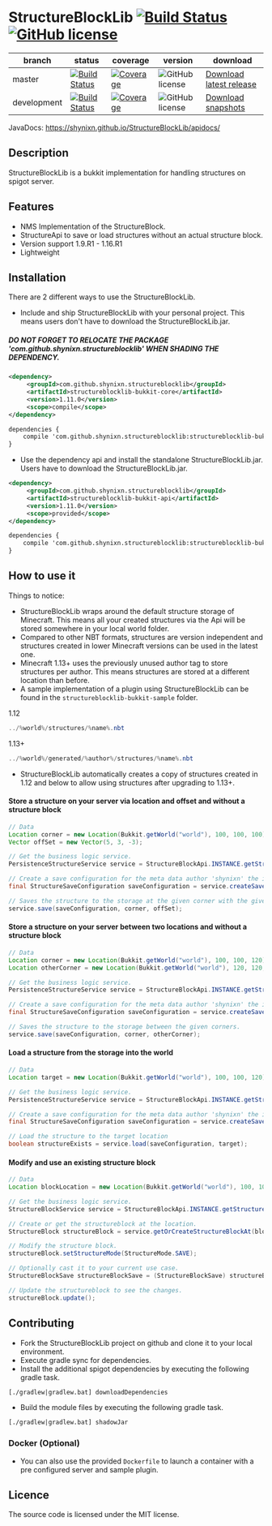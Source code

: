 # StructureBlockLib  [![Build Status](https://maven-badges.herokuapp.com/maven-central/com.github.shynixn.structureblocklib/structureblocklib-bukkit-api/badge.svg?style=flat-square)](https://maven-badges.herokuapp.com/maven-central/com.github.shynixn.structureblocklib/structureblocklib-bukkit-api) [![GitHub license](http://img.shields.io/badge/license-MIT-blue.svg?style=flat-square)](https://raw.githubusercontent.com/Shynixn/StructureBlockLib/master/LICENSE)

| branch        | status        | coverage | version | download |
| ------------- | ------------- | -------- | --------| ---------| 
| master        | [![Build Status](https://img.shields.io/travis/Shynixn/StructureBlockLib/master.svg?style=flat-square)](https://travis-ci.org/Shynixn/StructureBlockLib) | [![Coverage](https://img.shields.io/codecov/c/github/shynixn/structureblocklib/master.svg?style=flat-square)](https://codecov.io/gh/Shynixn/StructureBlockLib/branch/master)|![GitHub license](https://img.shields.io/nexus/r/https/oss.sonatype.org/com.github.shynixn.structureblocklib/structureblocklib-bukkit-plugin.svg?style=flat-square)  |[Download latest release](https://github.com/Shynixn/StructureBlockLib/releases)|
| development  | [![Build Status](https://img.shields.io/travis/Shynixn/StructureBlockLib/development.svg?style=flat-square)](https://travis-ci.org/Shynixn/StructureBlockLib)|[![Coverage](https://img.shields.io/codecov/c/github/shynixn/structureblocklib/development.svg?style=flat-square)](https://codecov.io/gh/Shynixn/StructureBlockLib/branch/development) |![GitHub license](https://img.shields.io/nexus/s/https/oss.sonatype.org/com.github.shynixn.structureblocklib/structureblocklib-bukkit-plugin.svg?style=flat-square) |  [Download snapshots](https://oss.sonatype.org/content/repositories/snapshots/com/github/shynixn/structureblocklib/structureblocklib-bukkit-plugin/) |

JavaDocs: https://shynixn.github.io/StructureBlockLib/apidocs/

## Description

StructureBlockLib is a bukkit implementation for handling structures on spigot server.

## Features

* NMS Implementation of the StructureBlock.
* StructureApi to save or load structures without an actual structure block. 
* Version support 1.9.R1 - 1.16.R1
* Lightweight

## Installation

There are 2 different ways to use the StructureBlockLib.

* Include and ship StructureBlockLib with your personal project.
This means users don't have to download the StructureBlockLib.jar.

##### DO NOT FORGET TO RELOCATE THE PACKAGE 'com.github.shynixn.structureblocklib' WHEN SHADING THE DEPENDENCY.

```xml
<dependency>
     <groupId>com.github.shynixn.structureblocklib</groupId>
     <artifactId>structureblocklib-bukkit-core</artifactId>
     <version>1.11.0</version>
     <scope>compile</scope>
</dependency>
```

```xml
dependencies {
    compile 'com.github.shynixn.structureblocklib:structureblocklib-bukkit-core:1.11.0'
}
```

* Use the dependency api and install the standalone StructureBlockLib.jar.
Users have to download the StructureBlockLib.jar.

```xml
<dependency>
     <groupId>com.github.shynixn.structureblocklib</groupId>
     <artifactId>structureblocklib-bukkit-api</artifactId>
     <version>1.11.0</version>
     <scope>provided</scope>
</dependency>
```

```xml
dependencies {
    compile 'com.github.shynixn.structureblocklib:structureblocklib-bukkit-api:1.11.0'
}
```

## How to use it

Things to notice:

* StructureBlockLib wraps around the default structure storage of Minecraft. This means all your created
structures via the Api will be stored somewhere in your local world folder.
* Compared to other NBT formats, structures are version independent and structures
created in lower Minecraft versions can be used in the latest one.
* Minecraft 1.13+ uses the previously unused author tag to store structures per author. This means structures are stored at a different location than before.
* A sample implementation of a plugin using StructureBlockLib can be found in the `structureblocklib-bukkit-sample` folder.

1.12
```java
../%world%/structures/%name%.nbt
```

1.13+
```java
../%world%/generated/%author%/structures/%name%.nbt
```

* StructureBlockLib automatically creates a copy of structures created in 1.12 and below to allow
using structures after upgrading to 1.13+.

#### Store a structure on your server via location and offset and without a structure block
```java
// Data
Location corner = new Location(Bukkit.getWorld("world"), 100, 100, 100);
Vector offSet = new Vector(5, 3, -3);

// Get the business logic service.
PersistenceStructureService service = StructureBlockApi.INSTANCE.getStructurePersistenceService();

// Create a save configuration for the meta data author 'shynixn' the identifier 'super_fancy_structure' and the world folder where it should be stored 'world'.
final StructureSaveConfiguration saveConfiguration = service.createSaveConfiguration("shynixn", "super_fancy_structure", "world");

// Saves the structure to the storage at the given corner with the given offSet.
service.save(saveConfiguration, corner, offSet);
```

#### Store a structure on your server between two locations and without a structure block
```java
// Data
Location corner = new Location(Bukkit.getWorld("world"), 100, 100, 120);
Location otherCorner = new Location(Bukkit.getWorld("world"), 120, 120, 120);

// Get the business logic service.
PersistenceStructureService service = StructureBlockApi.INSTANCE.getStructurePersistenceService();

// Create a save configuration for the meta data author 'shynixn' the identifier 'super_fancy_structure' and the world folder where it should be stored 'world'.
final StructureSaveConfiguration saveConfiguration = service.createSaveConfiguration("shynixn", "super_fancy_structure", "world");

// Saves the structure to the storage between the given corners.
service.save(saveConfiguration, corner, otherCorner);
```

#### Load a structure from the storage into the world
```java
// Data
Location target = new Location(Bukkit.getWorld("world"), 100, 100, 120);

// Get the business logic service.
PersistenceStructureService service = StructureBlockApi.INSTANCE.getStructurePersistenceService();

// Create a save configuration for the meta data author 'shynixn' the identifier 'super_fancy_structure' and the world folder where it should be stored 'world'.
final StructureSaveConfiguration saveConfiguration = service.createSaveConfiguration("shynixn", "super_fancy_structure", "world");

// Load the structure to the target location
boolean structureExists = service.load(saveConfiguration, target);
```

#### Modify and use an existing structure block
```java
// Data
Location blockLocation = new Location(Bukkit.getWorld("world"), 100, 100, 120);

// Get the business logic service.
StructureBlockService service = StructureBlockApi.INSTANCE.getStructureBlockService();

// Create or get the structureblock at the location.
StructureBlock structureBlock = service.getOrCreateStructureBlockAt(blockLocation);

// Modify the structure block.
structureBlock.setStructureMode(StructureMode.SAVE);

// Optionally cast it to your current use case.
StructureBlockSave structureBlockSave = (StructureBlockSave) structureBlock;

// Update the structureblock to see the changes.
structureBlock.update();
```
 
## Contributing

* Fork the StructureBlockLib project on github and clone it to your local environment.
* Execute gradle sync for dependencies.
* Install the additional spigot dependencies by executing the following gradle task.

```xml
[./gradlew|gradlew.bat] downloadDependencies
```

* Build the module files by executing the following gradle task.

```xml
[./gradlew|gradlew.bat] shadowJar
```

### Docker (Optional)

* You can also use the provided `Dockerfile` to launch a container with a pre configured server and sample plugin.

## Licence

The source code is licensed under the MIT license. 
